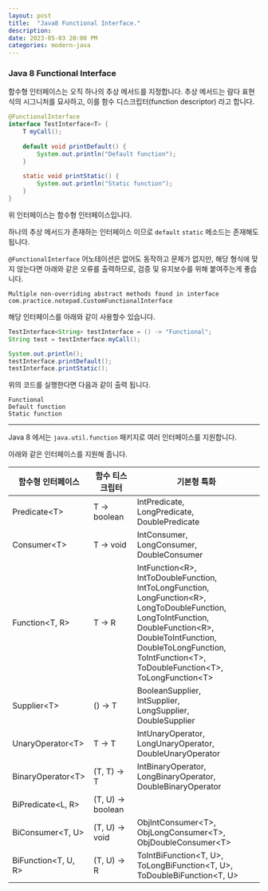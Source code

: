```yaml
---
layout: post  
title:  "Java8 Functional Interface."
description:  
date: 2023-05-03 20:00 PM  
categories: modern-java
---
```


### Java 8 Functional Interface

함수형 인터페이스는 오직 하나의 추상 메서드를 지정합니다. 추상 메서드는 람다 표현식의 
시그니처를 묘사하고, 이를 함수 디스크립터(function descriptor) 라고 합니다.

```java
@FunctionalInterface
interface TestInterface<T> {
    T myCall();
    
    default void printDefault() {
        System.out.println("Default function");
    }
    
    static void printStatic() {
        System.out.println("Static function");
    }
}
```
위 인터페이스는 함수형 인터페이스입니다.

하나의 추상 메서드가 존재하는 인터페이스 이므로 `default` `static` 메소드는 존재해도 됩니다.

`@FunctionalInterface` 어노테이션은 없어도 동작하고 문제가 없지만, 
해당 형식에 맞지 않는다면 아래와 같은 오류를 출력하므로, 검증 및 유지보수를 위해 붙여주는게 좋습니다.
```
Multiple non-overriding abstract methods found in interface com.practice.notepad.CustomFunctionalInterface
```

해당 인터페이스를 아래와 같이 사용할수 있습니다.

```java
TestInterface<String> testInterface = () -> "Functional";
String test = testInterface.myCall();

System.out.println();
testInterface.printDefault();
testInterface.printStatic();
```
위의 코드를 실행한다면 다음과 같이 출력 됩니다.
```console
Functional
Default function
Static function
```

---

Java 8 에서는 `java.util.function` 패키지로 여러 인터페이스를 지원합니다.

아래와 같은 인터페이스를 지원해 줍니다.

| 함수형 인터페이스             | 함수 티스크립터          | 기본형 특화                                                                                                                                                                                                                                                                        |
|-----------------------|-------------------|-------------------------------------------------------------------------------------------------------------------------------------------------------------------------------------------------------------------------------------------------------------------------------|
| Predicate\<T\>        | T -> boolean      | IntPredicate, <br/>LongPredicate, <br/>DoublePredicate                                                                                                                                                                                                                        |
| Consumer\<T\>         | T -> void         | IntConsumer, <br/>LongConsumer, <br/>DoubleConsumer                                                                                                                                                                                                                           |
| Function\<T, R\>      | T -> R            | IntFunction\<R\>, IntToDoubleFunction, IntToLongFunction, <br/>LongFunction\<R\>, LongToDoubleFunction, LongToIntFunction, <br/>DoubleFunction\<R\>, DoubleToIntFunction, DoubleToLongFunction, <br/>ToIntFunction\<T\>, <br/>ToDoubleFunction\<T\>, <br/>ToLongFunction\<T\> |
| Supplier\<T\>         | () -> T           | BooleanSupplier, <br/>IntSupplier, <br/>LongSupplier, <br/>DoubleSupplier                                                                                                                                                                                                     |
| UnaryOperator\<T\>    | T -> T            | IntUnaryOperator, <br/>LongUnaryOperator, <br/>DoubleUnaryOperator                                                                                                                                                                                                            |
| BinaryOperator\<T\>   | (T, T) -> T       | IntBinaryOperator, <br/>LongBinaryOperator, <br/>DoubleBinaryOperator                                                                                                                                                                                                         |
| BiPredicate\<L, R\>   | (T, U) -> boolean |                                                                                                                                                                                                                                                                               |
| BiConsumer\<T, U\>    | (T, U) -> void    | ObjIntConsumer\<T\>, <br/>ObjLongConsumer\<T\>, <br/>ObjDoubleConsumer\<T\>                                                                                                                                                                                                   |
| BiFunction\<T, U, R\> | (T, U) -> R       | ToIntBiFunction\<T, U\>, <br/>ToLongBiFunction\<T, U\>, <br/>ToDoubleBiFunction\<T, U\>                                                                                                                                                                                                         |
